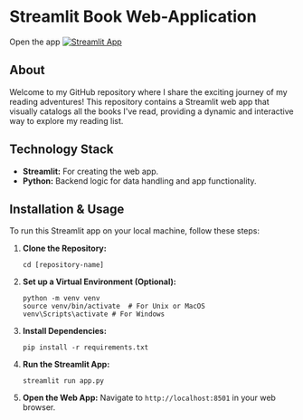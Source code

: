 # Streamlit Book Web-Application

Open the app [![Streamlit App](https://static.streamlit.io/badges/streamlit_badge_black_white.svg)](https://my-books.streamlit.app/)

## About

Welcome to my GitHub repository where I share the exciting journey of my reading adventures! This repository contains a Streamlit web app that visually catalogs all the books I've read, providing a dynamic and interactive way to explore my reading list.

## Technology Stack

- **Streamlit:** For creating the web app.
- **Python:** Backend logic for data handling and app functionality.

## Installation & Usage

To run this Streamlit app on your local machine, follow these steps:

1. **Clone the Repository:**
   ```git clone https://github.com/GermanPaul12/[repository-name].git
   cd [repository-name]
   ```

2. **Set up a Virtual Environment (Optional):**
   ```
   python -m venv venv 
   source venv/bin/activate  # For Unix or MacOS
   venv\Scripts\activate # For Windows
    ```

3. **Install Dependencies:**
   ```
   pip install -r requirements.txt
   ```

4. **Run the Streamlit App:**
   ```
   streamlit run app.py
   ```

5. **Open the Web App:**
   Navigate to `http://localhost:8501` in your web browser.
